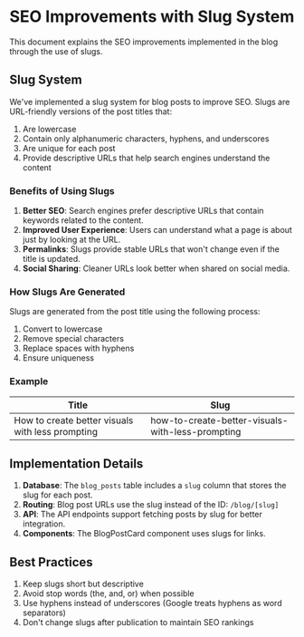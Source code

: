 # SEO Improvements with Slug System

This document explains the SEO improvements implemented in the blog through the use of slugs.

## Slug System

We've implemented a slug system for blog posts to improve SEO. Slugs are URL-friendly versions of the post titles that:

1. Are lowercase
2. Contain only alphanumeric characters, hyphens, and underscores
3. Are unique for each post
4. Provide descriptive URLs that help search engines understand the content

### Benefits of Using Slugs

1. **Better SEO**: Search engines prefer descriptive URLs that contain keywords related to the content.
2. **Improved User Experience**: Users can understand what a page is about just by looking at the URL.
3. **Permalinks**: Slugs provide stable URLs that won't change even if the title is updated.
4. **Social Sharing**: Cleaner URLs look better when shared on social media.

### How Slugs Are Generated

Slugs are generated from the post title using the following process:

1. Convert to lowercase
2. Remove special characters
3. Replace spaces with hyphens
4. Ensure uniqueness

### Example

| Title | Slug |
|-------|------|
| How to create better visuals with less prompting | how-to-create-better-visuals-with-less-prompting |

## Implementation Details

1. **Database**: The `blog_posts` table includes a `slug` column that stores the slug for each post.
2. **Routing**: Blog post URLs use the slug instead of the ID: `/blog/[slug]`
3. **API**: The API endpoints support fetching posts by slug for better integration.
4. **Components**: The BlogPostCard component uses slugs for links.

## Best Practices

1. Keep slugs short but descriptive
2. Avoid stop words (the, and, or) when possible
3. Use hyphens instead of underscores (Google treats hyphens as word separators)
4. Don't change slugs after publication to maintain SEO rankings